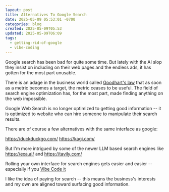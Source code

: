 ```yaml
---
layout: post
title: Alternatives To Google Search
date: 2025-05-09 05:53:01 -0700
categories: blog
created: 2025-05-09T05:53
updated: 2025-05-09T06:09
tags:
  - getting-rid-of-google
  - vibe-coding
---
```

Google search has been bad for quite some time. But lately with the AI slop they insist on including on their web pages and the endless ads, it has gotten for the most part unusable.

There is an adage in the business world called [Goodhart's law](https://en.wikipedia.org/wiki/Goodhart%27s_law) that as soon as a metric becomes a target, the metric ceases to be useful. The field of search engine optimization has, for the most part, made finding anything on the web impossible. 

Google Web Search is no longer optimized to getting good information -- it is optimized to website who can hire someone to manipulate their search results. 

There are of course a few alternatives with the same interface as google: 

https://duckduckgo.com/
https://kagi.com/

But I'm more intrigued by some of the newer LLM based search engines like https://exa.ai/ and https://tavily.com/

Rolling your own interface for search engines gets easier and easier -- especially if you [Vibe Code it](/tags/vibe-coding/)

I like the idea of paying for search -- this means the business's interests and my own are aligned toward surfacing good information. 

